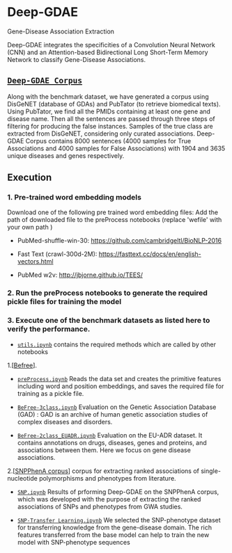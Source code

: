 # Deep-GDAE
Gene-Disease Association Extraction

Deep-GDAE integrates the specificities of a Convolution Neural Network (CNN) and an Attention-based Bidirectional Long Short-Term Memory Network to classify Gene-Disease Associations.
## [`Deep-GDAE Corpus`](data/our_corpus) 
Along with the benchmark dataset, we have generated a corpus using DisGeNET (database of GDAs) and PubTator (to retrieve biomedical texts).
Using PubTator, we find all the PMIDs containing at least one gene and disease name. Then all the sentences are passed through three steps of filtering for producing the false instances.
Samples of the true class are extracted from DisGeNET, considering only curated associations. Deep-GDAE Corpus contains 8000 sentences (4000 samples for True Associations and 4000 samples for False Associations) with 1904 and 3635 unique diseases  and genes respectively. 


## Execution


### 1. Pre-trained word embedding models
Download one of the following pre trained word embedding files: 
Add the path of downloaded file to the preProcess notebooks (replace 'wefile' with your own path )   
+ PubMed-shuffle-win-30:
https://github.com/cambridgeltl/BioNLP-2016

+ Fast Text (crawl-300d-2M):
https://fasttext.cc/docs/en/english-vectors.html

+ PubMed w2v:
http://jbjorne.github.io/TEES/

### 2. Run the preProcess notebooks to generate the required pickle files for training the model


### 3. Execute one of the benchmark datasets as listed here to verify the performance. 

+ [`utils.ipynb`](utils.ipynb) contains the required methods which are called by other notebooks


1.[[Befree](https://www.ncbi.nlm.nih.gov/pubmed/25886734 "Extraction of relations between genes and diseases from text and large-scale data analysis")].

+ [`preProcess.ipynb`](Befree_GAD/pre_process.ipynb) Reads the data set and creates the primitive features including word and position embeddings, and saves the required file for training as a pickle file.

+ [`BeFree-3class.ipynb`](Befree_GAD/BeFree-3class.ipynb) Evaluation on the Genetic Association Database (GAD) : GAD is an archive of human genetic association studies of complex diseases and disorders. 

+ [`BeFree-2class_EUADR.ipynb`](Befree_EUADR/BeFree-2class_EUADR.ipynb) Evaluation on the EU-ADR dataset. It contains annotations on drugs, diseases, genes and proteins, and associations between them. Here we focus on gene disease associations.  

2.[[SNPPhenA corpus](https://www.ncbi.nlm.nih.gov/pmc/articles/PMC5383945/ "corpus for extracting ranked associations of single-nucleotide polymorphisms and phenotypes from literature")] corpus for extracting ranked associations of single-nucleotide polymorphisms and phenotypes from literature. 

+ [`SNP.ipynb`](SNP_allCandidates/SNP-allCandidates.ipynb) Results of prforming Deep-GDAE on the SNPPhenA corpus, which was developed with the purpose of extracting the ranked associations of SNPs and phenotypes from GWA studies.


+ [`SNP-Transfer Learning.ipynb`](SNP_transfer_learning/SNP-transfer.ipynb) We selected the SNP-phenotype dataset for transferring knowledge from the gene-disease domain. The rich features transferred from the base model can help to train the new model with SNP-phenotype sequences
